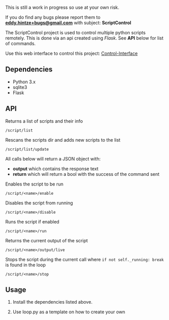 This is still a work in progress so use at your own risk. 

If you do find any bugs please report them to **[eddy.hintze+bugs@gmail.com](mailto:eddy.hintze+bugs@gmail.com)** with subject: **ScriptControl**

The ScriptControl project is used to control multiple python scripts remotely. This is done via an api created using *Flask*. See **API** below for list of commands.

Use this web interface to control this project: [Control-Interface](https://github.com/xtream1101/control-interface)


Dependencies
------------

  * Python 3.x
  * sqlite3
  * Flask


API
---
Returns a list of scripts and their info

    /script/list
    
Rescans the scripts dir and adds new scripts to the list

    /script/list/update

All calls below will return a JSON object with:

  - **output** which contains the response text
  - **return** which will return a bool with the success of the command sent
  
Enables the script to be run

    /script/<name>/enable
    
Disables the script from running

    /script/<name>/disable

Runs the script if enabled

    /script/<name>/run
    
Returns the current output of the script

    /script/<name>/output/live
    
Stops the script during the current call where `if not self._running: break` is found in the loop

    /script/<name>/stop


Usage
-----

1. Install the dependencies listed above.

2. Use loop.py as a template on how to create your own
